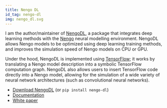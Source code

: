```yaml
---
title: Nengo DL
id_tag: nengo-dl
img: nengo_dl.svg
---
```


I am the author/maintainer of [NengoDL](https://www.nengo.ai/nengo-dl/introduction.html),
a package that integrates deep learning methods with the [Nengo](#nengo) neural modelling
environment.  NengoDL allows Nengo models to be optimized using deep learning training 
methods, and improves the simulation speed of Nengo models on CPU or GPU.

Under the hood, NengoDL is implemented using [TensorFlow](https://www.tensorflow.org/); 
it works by translating a Nengo model description into a symbolic TensorFlow
computation graph.  NengoDL also allows users to insert TensorFlow code directly into
a Nengo model, allowing for the simulation of a wide variety of neural network architectures 
(such as convolutional neural networks).

* [Download NengoDL](https://github.com/nengo/nengo-dl) (or `pip install nengo-dl`)
* [Documentation](https://www.nengo.ai/nengo-dl)
* [White paper](https://arxiv.org/abs/1805.11144)
